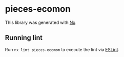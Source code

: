 # pieces-ecomon

This library was generated with [Nx](https://nx.dev).

## Running lint

Run `nx lint pieces-ecomon` to execute the lint via [ESLint](https://eslint.org/).
